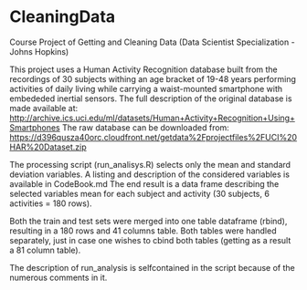 # CleaningData
Course Project of Getting and Cleaning Data (Data Scientist Specialization - Johns Hopkins)

This project uses a Human Activity Recognition database built from the recordings of 30 subjects withing an age bracket of 19-48 years performing activities of daily living while carrying a waist-mounted smartphone with embededed inertial sensors.
The full description of the original database is made available at: http://archive.ics.uci.edu/ml/datasets/Human+Activity+Recognition+Using+Smartphones
The raw database can be downloaded from:
https://d396qusza40orc.cloudfront.net/getdata%2Fprojectfiles%2FUCI%20HAR%20Dataset.zip 

The processing script (run_analisys.R) selects only the mean and standard deviation variables. A listing and description of the considered variables is available in CodeBook.md The end result is a data frame describing the selected variables mean for each subject and activity (30 subjects, 6 activities = 180 rows). 

Both the train and test sets were merged into one table dataframe (rbind), resulting in a 180 rows and 41 columns table. Both tables were handled separately, just in case one wishes to cbind both tables (getting as a result a 81 column table). 

The description of run_analysis is selfcontained in the script because of the numerous comments in it.
